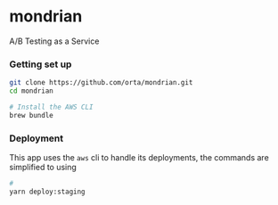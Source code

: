 # mondrian

A/B Testing as a Service

### Getting set up

```sh
git clone https://github.com/orta/mondrian.git
cd mondrian

# Install the AWS CLI
brew bundle
```

### Deployment

This app uses the `aws` cli to handle its deployments, the commands are simplified to
using 

```sh
#
yarn deploy:staging
```
